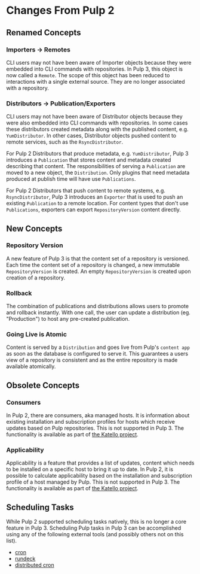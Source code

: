 # Changes From Pulp 2

## Renamed Concepts

### Importers -> Remotes

CLI users may not have been aware of Importer objects because they were embedded into CLI commands
with repositories. In Pulp 3, this object is now called a `Remote`. The scope of this object
has been reduced to interactions with a single external source. They are no longer associated with a
repository.

### Distributors -> Publication/Exporters

CLI users may not have been aware of Distributor objects because they were also embedded into CLI
commands with repositories. In some cases these distributors created metadata along with the
published content, e.g. `YumDistributor`. In other cases, Distributor objects pushed content to
remote services, such as the `RsyncDistributor`.

For Pulp 2 Distributors that produce metadata, e.g. `YumDistributor`, Pulp 3 introduces a
`Publication` that stores content and metadata created describing that content. The
responsibilities of serving a `Publication` are moved to a new object, the
`Distribution`. Only plugins that need metadata produced at publish time will have use
`Publications`.

For Pulp 2 Distributors that push content to remote systems, e.g. `RsyncDistributor`, Pulp 3
introduces an `Exporter` that is used to push an existing `Publication` to a remote
location. For content types that don't use `Publications`, exporters can export
`RepositoryVersion` content directly.

## New Concepts

### Repository Version

A new feature of Pulp 3 is that the content set of a repository is versioned. Each time the content
set of a repository is changed, a new immutable `RepositoryVersion` is created. An empty
`RepositoryVersion` is created upon creation of a repository.

### Rollback

The combination of publications and distributions allows users to promote and rollback instantly.
With one call, the user can update a distribution (eg. "Production") to host any pre-created
publication.

### Going Live is Atomic

Content is served by a `Distribution` and goes live from Pulp's `content app` as soon as
the database is configured to serve it. This guarantees a users view of a repository is consistent
and as the entire repository is made available atomically.

## Obsolete Concepts

### Consumers

In Pulp 2, there are consumers, aka managed hosts. It is information about existing installation
and subscription profiles for hosts which receive updates based on Pulp repositories. This is
not supported in Pulp 3. The functionality is available as part of [the Katello project](https://theforeman.org/plugins/katello/).

### Applicability

Applicability is a feature that provides a list of updates, content which needs to be installed
on a specific host to bring it up to date. In Pulp 2, it is possible to calculate applicability
based on the installation and subscription profile of a host managed by Pulp. This is
not supported in Pulp 3. The functionality is available as part of [the Katello project](https://theforeman.org/plugins/katello/).

## Scheduling Tasks

While Pulp 2 supported scheduling tasks natively, this is no longer a core feature in Pulp 3. Scheduling Pulp tasks
in Pulp 3 can be accomplished using any of the following external tools (and possibly others not on this list).

- [cron](http://pubs.opengroup.org/onlinepubs/9699919799/utilities/crontab.html)
- [rundeck](http://rundeck.org/)
- [distributed cron](https://github.com/ivanmp91/distributed-cron)
